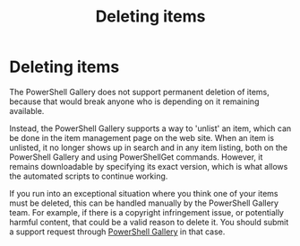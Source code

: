 ﻿---
ms.date:  06/12/2017
contributor:  JKeithB
keywords:  gallery,powershell,cmdlet,psgallery
title:  Deleting items
---
# Deleting items

The PowerShell Gallery does not support permanent deletion of items, because that would break anyone who is depending on it remaining available.

Instead, the PowerShell Gallery supports a way to 'unlist' an item, which can be done in the item management page on the web site.
When an item is unlisted, it no longer shows up in search and in any item listing, both on the PowerShell Gallery and using PowerShellGet commands.
However, it remains downloadable by specifying its exact version, which is what allows the automated scripts to continue working.

If you run into an exceptional situation where you think one of your items must be deleted, this can be handled manually by the PowerShell Gallery team.
For example, if there is a copyright infringement issue, or potentially harmful content, that could be a valid reason to delete it.
You should submit a support request through [PowerShell Gallery](http://www.PowerShellGallery.com) in that case.